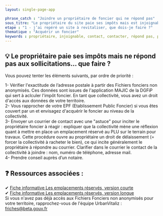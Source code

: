 ```yaml
---
layout: single-page-app

phrase_catch : "Joindre un propriétaire de foncier qui ne répond pas"
sous_titre: "Le propriétaire du site paie ses impôts mais est injoignable, que faire ?"
etape : "1 - j’ai repéré un site à revitaliser, que dois-je faire ?"
thematique : "Acquérir un foncier"
keywords : propriétaire, injoignable, contact, contacter, répond pas, pas de réponse
---
```


## 💡 Le propriétaire paie ses impôts mais ne répond pas aux sollicitations... que faire ?
  
Vous pouvez tenter les éléments suivants, par ordre de priorité :

1- Vérifier l'exactitude de l’adresse postale à partir des Fichiers fonciers non anonymisés. Ces données sont issues de l'application MAJIC de la DGFiP qui sert à aclculer l'impôt foncier. En tant que collectivité, vous avez un droit d'accès aux données de votre territoire.  
2- Vous rapprocher de votre EPF (Etablissement Public Foncier) si vous êtes couvert par un et envisagez d'acquérir le foncier au niveau de la collectivité.  
3- Envoyer un courrier de contact avec une "astuce" pour inciter le propriétaire foncier à réagir : expliquer que la collectivité mène une réflexion quant à mettre en place un emplacement réservé au PLU sur le terrain pour travaux. Cette procédure ouvre au propriétaire un droit de délaissement (= forcer la collectivité à racheter le bien), ce qui incite généralement le propriétaire à répondre au courrier. Clarifier dans le courrier le contact de la collectivité à joindre : nom, numéro de téléphone, adresse mail.  
4- Prendre conseil auprès d’un notaire.  

  
## ❓ Ressources associées :

✔ [Fiche informative Les emplacements réservés, version courte](http://outil2amenagement.cerema.fr/les-emplacements-reserves-er-r344.html)  
✔ [Fiche informative Les emplacements réservés, version longue](http://outil2amenagement.cerema.fr/IMG/pdf/fiche_emplacements_reserves_v1_cle74ea8f.pdf)  
Si vous n'avez pas déjà accès aux Fichiers Fonciers non anonymisés pour votre territoire, rapprochez-vous de l'équipe UrbanVitaliz : friches@beta.gouv.fr  
